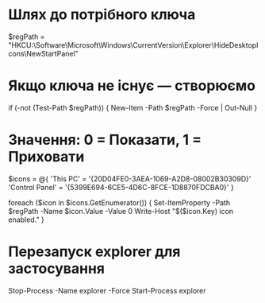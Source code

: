 # Шлях до потрібного ключа
$regPath = "HKCU:\Software\Microsoft\Windows\CurrentVersion\Explorer\HideDesktopIcons\NewStartPanel"

# Якщо ключа не існує — створюємо
if (-not (Test-Path $regPath)) {
    New-Item -Path $regPath -Force | Out-Null
}

# Значення: 0 = Показати, 1 = Приховати
$icons = @{
    'This PC'        = '{20D04FE0-3AEA-1069-A2D8-08002B30309D}'
	'Control Panel'  = '{5399E694-6CE5-4D6C-8FCE-1D8870FDCBA0}'
}

foreach ($icon in $icons.GetEnumerator()) {
    Set-ItemProperty -Path $regPath -Name $icon.Value -Value 0
    Write-Host "$($icon.Key) icon enabled."
}

# Перезапуск explorer для застосування
Stop-Process -Name explorer -Force
Start-Process explorer
